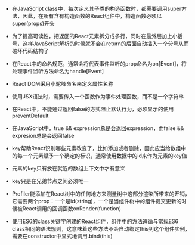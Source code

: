 #

- 在JavaScript class中，每次定义其子类的构造函数时，都需要调用super方法，因此，在所有含有构造函数的React组件中，构造函数必须以super(props)开头

- 为了提高可读性，把返回的React元素拆分成多行，同时在最外层加上小括号，这样JavaScript解析的时候就不会在return的后面自动插入一个分号从而破坏代码结构了

- 在React中的命名规范，通常会将代表事件监听的prop命名为on[Event]，将处理事件监听方法命名为handle[Event]

- React DOM采用小驼峰命名来定义属性名称

- 使用JSX语法时，需要传入一个函数作为事件处理函数，而不是一个字符串

- 在React中，不能通过返回false的方式阻止默认行为，必须显示的使用preventDefault

- 在JavaScript中，true && expression总是会返回expression，而false && expresion总是会返回false

- key帮助React识别哪些元素改变了，比如添加或者删除，因此应当给数组中的每一个元素赋予一个确定的标识，通常使用数据中的id来作为元素的key值

- 元素的key只有放在就近的数组上下文中才有意义

- key只是在兄弟节点之间必须唯一

- Profiler能添加在React树中的任何地方来测量树中这部分渲染所带来的开销，它需要两个prop：一个是id(string)，一个是当组件树中的组件提交更新的时候被React调用的回调函数onRender(function)

- 使用ES6的class关键字创建的React组件，组件中的方法遵循与常规ES6 class相同的语法规则，这意味着这些方法不会自动绑定this到这个组件实例，需要在constructor中显式地调用.bind(this)

